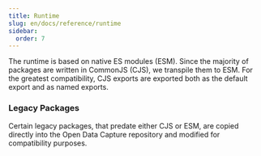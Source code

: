 ```yaml
---
title: Runtime
slug: en/docs/reference/runtime
sidebar:
  order: 7
---
```


The runtime is based on native ES modules (ESM). Since the majority of packages are written in CommonJS (CJS), we transpile them to ESM. For the greatest compatibility, CJS exports are exported both as the default export and as named exports.

### Legacy Packages

Certain legacy packages, that predate either CJS or ESM, are copied directly into the Open Data Capture repository and modified for compatibility purposes.

